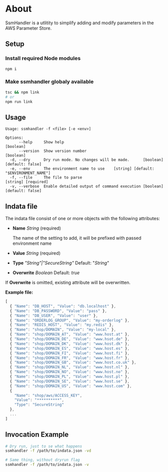 # About

SsmHandler is a utlitity to simplify adding and modify parameters in the AWS Parameter Store.

## Setup

### Install required Node modules

```bash
npm i
```

### Make ssmhandler globaly available

```bash
tsc && npm link
# or
npm run link
```

## Usage

```text
Usage: ssmhandler -f <file> [-e <env>]

Options:
      --help     Show help                                                    [boolean]
      --version  Show version number                                          [boolean]
  -d, --dry      Dry run mode. No changes will be made.      [boolean] [default: false]
  -e, --env      The environment name to use    [string] [default: "$ENVIRONMENT_NAME"]
  -f, --file     The file to parse                                  [string] [required]
  -v, --verbose  Enable detailed output of command execution [boolean] [default: false]
```

## Indata file

The indata file consist of one or more objects with the following attributes:

- **Name** _String_ (required)

  The name of the setting to add, it will be prefixed with passed environment name

- **Value** _String_ (required)
- **Type** _"String"|"SecureString"_
  Default: "_String_"
- **Overwrite** _Boolean_ Default: _true_

If **Overwrite** is omitted, existing attribute will be overwritten.

**Example file:**

```javascript
[
  { "Name": "DB_HOST", "Value": "db.localhost" },
  { "Name": "DB_PASSWORD", "Value": "pass" },
  { "Name": "DB_USER", "Value": "user" },
  { "Name": "ORDERLOG_GROUP", "Value": "my-orderlog" },
  { "Name": "REDIS_HOST", "Value": "my.redis" },
  { "Name": "shop/DOMAIN", "Value": "my-local" },
  { "Name": "shop/DOMAIN_AT", "Value": "www.host.at" },
  { "Name": "shop/DOMAIN_DE", "Value": "www.hsot.de" },
  { "Name": "shop/DOMAIN_DK", "Value": "www.host.dk" },
  { "Name": "shop/DOMAIN_ES", "Value": "www.host.es" },
  { "Name": "shop/DOMAIN_FI", "Value": "www.host.fi" },
  { "Name": "shop/DOMAIN_FR", "Value": "www.host.fr" },
  { "Name": "shop/DOMAIN_GB", "Value": "www.host.co.uk" },
  { "Name": "shop/DOMAIN_NL", "Value": "www.host.nl" },
  { "Name": "shop/DOMAIN_NO", "Value": "www.host.no" },
  { "Name": "shop/DOMAIN_PL", "Value": "www.host.pl" },
  { "Name": "shop/DOMAIN_SE", "Value": "www.host.se" },
  { "Name": "shop/DOMAIN_US", "Value": "www.host.com" },
  {
    "Name": "shop/aws/ACCESS_KEY",
    "Value": "**********",
    "Type": "SecureString"
  },
  ...
]
```

## Invocation Example

```bash
# Dry run, just to se what happens
ssmhandler -f /path/to/indata.json -vd

# Same thing, without dryrun flag
ssmhandler -f /path/to/indata.json -v
```
